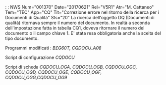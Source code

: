  :  : NWS Num="001370" Date="20170621" Rel="V5R1" Atr="M. Cattaneo" Tem="TEC" App="CQ" Tit="Correzione errore nel ritorno della ricerca per i Documenti di Qualità" Sts="20"
La ricerca dell'oggetto DQ (Documenti di qualità) ritornava sempre il numero del documento.
In realtà a seconda dell'impostazione fatta in tabella CQ1, doveva ritornare il numero del documento o il campo chiave 1.
E' stata resa obbligatoria anche la scelta del tipo documento.

Programmi modificati : 
<i>B£G60T, CQDOCU_A08</i>

Script di configurazione
<i>CQDOCU</i>

Script di scheda
<i>CQDOCU_OGA, CQDOCU_OGB, CQDOCU_OGC, CQDOCU_OGD, CQDOCU_OGE, CQDOCU_OGF, CQDOCU_OGG,CQDOCU_OG9</i>
